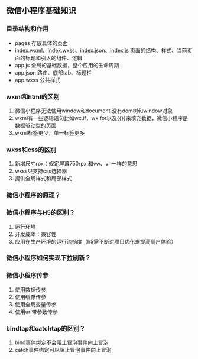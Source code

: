 ## 微信小程序基础知识
### 目录结构和作用
* pages 存放具体的页面
* index.wxml、index.wxss、index.json、index.js 页面的结构、样式、当前页面的标题和引入的组件、逻辑
* app.js  全局的基础数据，整个应用的生命周期
* app.json 路由、底部tab、标题栏
* app.wxss 公共样式
### wxml和html的区别
1. 微信小程序无法使用window和document,没有dom树和window对象
2. wxml有一些逻辑语句比如wx.if，wx.for以及{{}}来填充数据，微信小程序是数据驱动型的页面
3. wxml标签更少，单一标签更多
### wxss和css的区别
1. 新增尺寸rpx：规定屏幕750rpx,和vw、vh一样的意思
2. wxss只支持css选择器
3. 提供全局样式和局部样式
### 微信小程序的原理？

### 微信小程序与H5的区别？
1. 运行环境
2. 开发成本：兼容性
3. 应用在生产环境的运行流畅度（h5需不断对项目优化来提高用户体验）
### 微信小程序如何实现下拉刷新？

### 微信小程序传参
1. 使用数据传参
2. 使用缓存传参
3. 使用全局变量传参
4. 使用url带参数传参
### bindtap和catchtap的区别？
1. bind事件绑定不会阻止冒泡事件向上冒泡
2. catch事件绑定可以阻止冒泡事件向上冒泡